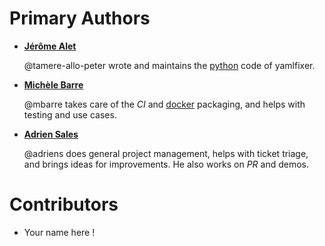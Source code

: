 # Primary Authors

* __[Jérôme Alet](https://github.com/tamere-allo-peter)__

  @tamere-allo-peter wrote and maintains the [python](https://python.org)
  code of yamlfixer.
  
* __[Michèle Barre](https://github.com/mbarre)__

  @mbarre takes care of the _CI_ and [docker](https://www.docker.com) 
  packaging, and helps with testing and use cases.
  
* __[Adrien Sales](https://github.com/adriens)__

  @adriens does general project management, helps with ticket triage,
  and brings ideas for improvements. He also works on _PR_ and demos.
  
# Contributors

* Your name here !

